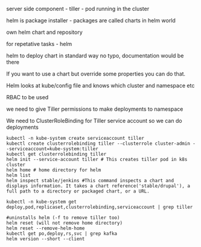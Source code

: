 server side component - tiller - pod running in the cluster

helm is package installer - packages are called charts in helm world

own helm chart and repository 

for repetative tasks - helm

helm to deploy chart in standard way
no typo, documentation would be there

If you want to use a chart but override some properties you can do that.

Helm looks at kube/config file and knows which cluster and namespace etc

RBAC to be used 

we need to give Tiller permissions to make deployments to namespace

We need to ClusterRoleBinding for Tiller service account  so we can do deployments

```
kubectl -n kube-system create serviceaccount tiller
kubectl create clusterrolebinding tiller --clusterrole cluster-admin --serviceaccount=kube-system:tiller
kubectl get clusterrolebinding tiller
helm init --service-account tiller # This creates tiller pod in k8s cluster
helm home # home directory for helm
helm list
helm inspect stable/jenkins #This command inspects a chart and displays information. It takes a chart reference('stable/drupal'), a full path to a directory or packaged chart, or a URL.

kubectl -n kube-system get deploy,pod,replicaset,clusterrolebinding,serviceaccount | grep tiller

#uninstalls helm (-f to remove tiller too)
helm reset (will not remove home directory)
helm reset --remove-helm-home
kubectl get po,deploy,rs,svc | grep kafka
helm version --short --client
```

